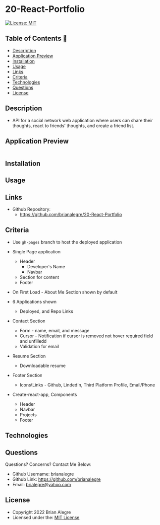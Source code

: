 # 20-React-Portfolio
[![License: MIT](https://img.shields.io/badge/License-MIT-yellow.svg)](https://opensource.org/licenses/MIT)

## Table of Contents 📑
- [Description](#description)
- [Application Preview](#application-preview)
- [Installation](#installation)
- [Usage](#usage)
- [Links](#links)
- [Criteria](#criteria)
- [Technologies](#technologies)
- [Questions](#questions)
- [License](#license)

## Description
- API for a social network web application where users can share their thoughts, react to friends’ thoughts, and create a friend list.

## Application Preview
<p align="left">
    <img alt="" src="">
</p>


## Installation

## Usage


## Links
-   Github Repository:
    - https://github.com/brianalegre/20-React-Portfolio

## Criteria
- Use `gh-pages` branch to host the deployed application
- Single Page application
    - Header
        - Developer's Name
        - Navbar
    - Section for content
    - Footer
- On First Load - About Me Section shown by default
- 6 Applications shown
    - Deployed, and Repo Links
- Contact Section
    - Form - name, email, and message
    - Cursor - Notification if cursor is removed not hover required field and unfilledd
    - Validation for email
- Resume Section
    - Downloadable resume
- Footer Section
    - Icons\Links - Github, LindedIn, Third Platform Profile, Email/Phone

- Create-react-app, Components
    - Header
    - Navbar
    - Projects
    - Footer 



## Technologies

## Questions
Questions? Concerns?  Contact Me Below:
- Github Username: brianalegre
- Github Link: https://github.com/brianalegre 
- Email: brialegre@yahoo.com

## License
- Copyright 2022 Brian Alegre
- Licensed under the: [MIT License](https://opensource.org/licenses/MIT) 

